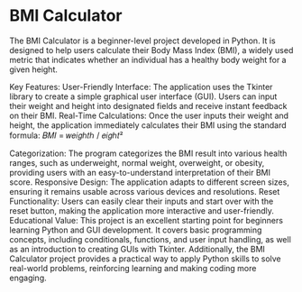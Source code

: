 # BMI Calculator

The BMI Calculator is a beginner-level project developed in Python. It is designed to help users calculate their Body Mass Index (BMI), a widely used metric that indicates whether an individual has a healthy body weight for a given height.

Key Features:
User-Friendly Interface: The application uses the Tkinter library to create a simple graphical user interface (GUI). Users can input their weight and height into designated fields and receive instant feedback on their BMI.
Real-Time Calculations: Once the user inputs their weight and height, the application immediately calculates their BMI using the standard formula: 
𝐵𝑀𝐼 = 𝑤𝑒𝑖𝑔ℎ𝑡ℎ / 𝑒𝑖𝑔ℎ𝑡²

Categorization: The program categorizes the BMI result into various health ranges, such as underweight, normal weight, overweight, or obesity, providing users with an easy-to-understand interpretation of their BMI score.
Responsive Design: The application adapts to different screen sizes, ensuring it remains usable across various devices and resolutions.
Reset Functionality: Users can easily clear their inputs and start over with the reset button, making the application more interactive and user-friendly.
Educational Value:
This project is an excellent starting point for beginners learning Python and GUI development. It covers basic programming concepts, including conditionals, functions, and user input handling, as well as an introduction to creating GUIs with Tkinter. Additionally, the BMI Calculator project provides a practical way to apply Python skills to solve real-world problems, reinforcing learning and making coding more engaging.
